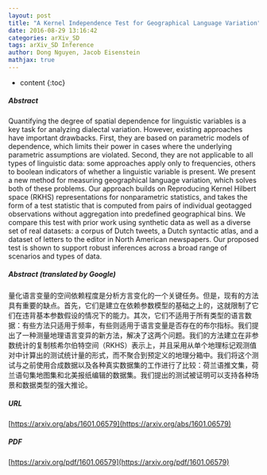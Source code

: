 ```yaml
---
layout: post
title: "A Kernel Independence Test for Geographical Language Variation"
date: 2016-08-29 13:16:42
categories: arXiv_SD
tags: arXiv_SD Inference
author: Dong Nguyen, Jacob Eisenstein
mathjax: true
---
```


* content
{:toc}

##### Abstract
Quantifying the degree of spatial dependence for linguistic variables is a key task for analyzing dialectal variation. However, existing approaches have important drawbacks. First, they are based on parametric models of dependence, which limits their power in cases where the underlying parametric assumptions are violated. Second, they are not applicable to all types of linguistic data: some approaches apply only to frequencies, others to boolean indicators of whether a linguistic variable is present. We present a new method for measuring geographical language variation, which solves both of these problems. Our approach builds on Reproducing Kernel Hilbert space (RKHS) representations for nonparametric statistics, and takes the form of a test statistic that is computed from pairs of individual geotagged observations without aggregation into predefined geographical bins. We compare this test with prior work using synthetic data as well as a diverse set of real datasets: a corpus of Dutch tweets, a Dutch syntactic atlas, and a dataset of letters to the editor in North American newspapers. Our proposed test is shown to support robust inferences across a broad range of scenarios and types of data.

##### Abstract (translated by Google)
量化语言变量的空间依赖程度是分析方言变化的一个关键任务。但是，现有的方法具有重要的缺点。首先，它们是建立在依赖参数模型的基础之上的，这就限制了它们在违背基本参数假设的情况下的能力。其次，它们不适用于所有类型的语言数据：有些方法只适用于频率，有些则适用于语言变量是否存在的布尔指标。我们提出了一种测量地理语言变异的新方法，解决了这两个问题。我们的方法建立在非参数统计的复制核希尔伯特空间（RKHS）表示上，并且采用从单个地理标记观测值对中计算出的测试统计量的形式，而不聚合到预定义的地理分箱中。我们将这个测试与之前使用合成数据以及各种真实数据集的工作进行了比较：荷兰语推文集，荷兰语句集地图集和北美报纸编辑的数据集。我们提出的测试被证明可以支持各种场景和数据类型的强大推论。

##### URL
[https://arxiv.org/abs/1601.06579](https://arxiv.org/abs/1601.06579)

##### PDF
[https://arxiv.org/pdf/1601.06579](https://arxiv.org/pdf/1601.06579)

